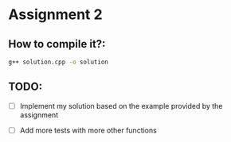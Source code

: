 # Assignment 2


## How to compile it?:

```bash
g++ solution.cpp -o solution
```


## TODO:

- [ ] Implement my solution based on the example provided by the assignment

- [ ] Add more tests with more other functions

